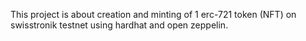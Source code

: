 This project is about creation and minting of 1 erc-721 token (NFT) on swisstronik testnet using hardhat and open zeppelin.
